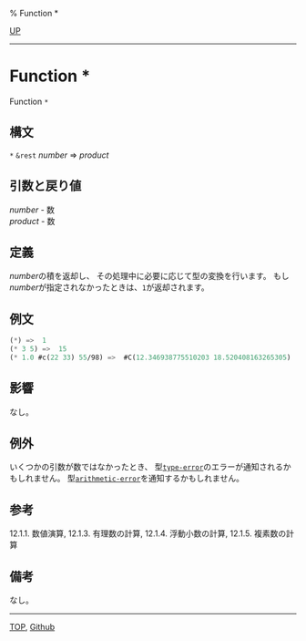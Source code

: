 % Function \*

[UP](12.2.html)  

---

# Function **\***


Function `*`


## 構文

`*` `&rest` *number* => *product*


## 引数と戻り値

*number* - 数  
*product* - 数


## 定義

*number*の積を返却し、
その処理中に必要に応じて型の変換を行います。
もし*number*が指定されなかったときは、`1`が返却されます。


## 例文

```lisp
(*) =>  1
(* 3 5) =>  15
(* 1.0 #c(22 33) 55/98) =>  #C(12.346938775510203 18.520408163265305)
```


## 影響

なし。


## 例外

いくつかの引数が数ではなかったとき、
型[`type-error`](4.4.type-error.html)のエラーが通知されるかもしれません。
型[`arithmetic-error`](12.2.arithmetic-error.html)を通知するかもしれません。


## 参考

12.1.1. 数値演算,
12.1.3. 有理数の計算,
12.1.4. 浮動小数の計算,
12.1.5. 複素数の計算


## 備考

なし。


---
[TOP](index.html),  [Github](https://github.com/nptcl/npt-japanese)

